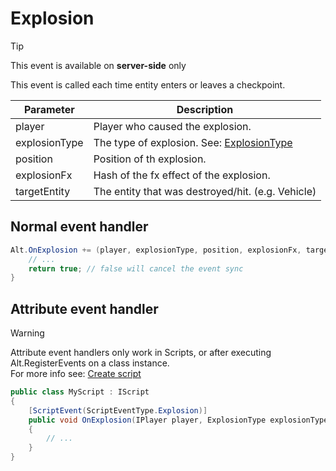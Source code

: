 # Explosion

> [!TIP]
> This event is available on **server-side** only<br>

This event is called each time entity enters or leaves a checkpoint.

| Parameter     | Description                                                                                                                                      |
| ------------- | ------------------------------------------------------------------------------------------------------------------------------------------------ |
| player        | Player who caused the explosion.                                                                                                                 |
| explosionType | The type of explosion. See: [ExplosionType](https://github.com/FabianTerhorst/coreclr-module/blob/dev/api/AltV.Net.Shared/Enums/ExplosionType.cs) |
| position      | Position of th explosion.                                                                                                                        |
| explosionFx   | Hash of the fx effect of the explosion.                                                                                                          |
| targetEntity  | The entity that was destroyed/hit. (e.g. Vehicle)                                                                                                |

## Normal event handler

```csharp
Alt.OnExplosion += (player, explosionType, position, explosionFx, targetEntity) => {
    // ...
    return true; // false will cancel the event sync
}
```

## Attribute event handler

> [!WARNING]
> Attribute event handlers only work in Scripts, or after executing Alt.RegisterEvents on a class instance.<br>
> For more info see: [Create script](../getting-started/create-script.md)

```csharp
public class MyScript : IScript
{
    [ScriptEvent(ScriptEventType.Explosion)]
    public void OnExplosion(IPlayer player, ExplosionType explosionType, Position position, uint explosionFx, IEntity targetEntity)
    {
        // ...
    }
}
```
